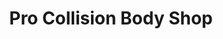 ---
title: "Pro Collision Body Shop"
url: /princeton/pro-collision-body-shop/
shop: Autowerkstatt
---